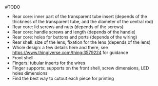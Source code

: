 #TODO

* Rear core: inner part of the transparent tube insert (depends of the thickness of the transparent tube, and the diameter of the central rod)
* Rear core: lid screws and nuts (depends of the screws)
* Rear core: handle screws and length (depends of the handle)
* Rear core: holes for buttons and ports (depends of the wiring)
* Rear shell: size of the lens, fixation for the lens (depends of the lens)
* Whole design: a few details here and there, see https://www.thingiverse.com/thing:3579224 for guidance
* Front shell
* Fingers: tubular inserts for the wires
* Finger supports: supports on the front shell, screw dimensions, LED holes dimensions
* Find the best way to cutout each piece for printing
